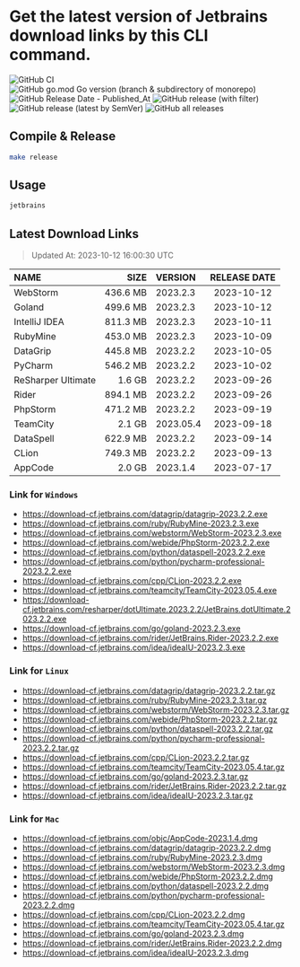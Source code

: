 # Get the latest version of Jetbrains download links by this CLI command.

![GitHub CI](https://github.com/designinlife/jetbrains/actions/workflows/ci.yml/badge.svg)
![GitHub go.mod Go version (branch & subdirectory of monorepo)](https://img.shields.io/github/go-mod/go-version/designinlife/jetbrains/master)
![GitHub Release Date - Published_At](https://img.shields.io/github/release-date/designinlife/jetbrains)
![GitHub release (with filter)](https://img.shields.io/github/v/release/designinlife/jetbrains)
![GitHub release (latest by SemVer)](https://img.shields.io/github/downloads/designinlife/jetbrains/v1.1.7/total)
![GitHub all releases](https://img.shields.io/github/downloads/designinlife/jetbrains/total)

## Compile & Release

```bash
make release
```

## Usage

```bash
jetbrains
```

## Latest Download Links

> Updated At: 2023-10-12 16:00:30 UTC

| NAME | SIZE | VERSION | RELEASE DATE |
| :-- | --: | :-- | :--: |
| WebStorm | 436.6 MB | 2023.2.3 | 2023-10-12 |
| Goland | 499.6 MB | 2023.2.3 | 2023-10-12 |
| IntelliJ IDEA | 811.3 MB | 2023.2.3 | 2023-10-11 |
| RubyMine | 453.0 MB | 2023.2.3 | 2023-10-09 |
| DataGrip | 445.8 MB | 2023.2.2 | 2023-10-05 |
| PyCharm | 546.2 MB | 2023.2.2 | 2023-10-02 |
| ReSharper Ultimate | 1.6 GB | 2023.2.2 | 2023-09-26 |
| Rider | 894.1 MB | 2023.2.2 | 2023-09-26 |
| PhpStorm | 471.2 MB | 2023.2.2 | 2023-09-19 |
| TeamCity | 2.1 GB | 2023.05.4 | 2023-09-18 |
| DataSpell | 622.9 MB | 2023.2.2 | 2023-09-14 |
| CLion | 749.3 MB | 2023.2.2 | 2023-09-13 |
| AppCode | 2.0 GB | 2023.1.4 | 2023-07-17 |

### Link for `Windows`

* <https://download-cf.jetbrains.com/datagrip/datagrip-2023.2.2.exe>
* <https://download-cf.jetbrains.com/ruby/RubyMine-2023.2.3.exe>
* <https://download-cf.jetbrains.com/webstorm/WebStorm-2023.2.3.exe>
* <https://download-cf.jetbrains.com/webide/PhpStorm-2023.2.2.exe>
* <https://download-cf.jetbrains.com/python/dataspell-2023.2.2.exe>
* <https://download-cf.jetbrains.com/python/pycharm-professional-2023.2.2.exe>
* <https://download-cf.jetbrains.com/cpp/CLion-2023.2.2.exe>
* <https://download-cf.jetbrains.com/teamcity/TeamCity-2023.05.4.exe>
* <https://download-cf.jetbrains.com/resharper/dotUltimate.2023.2.2/JetBrains.dotUltimate.2023.2.2.exe>
* <https://download-cf.jetbrains.com/go/goland-2023.2.3.exe>
* <https://download-cf.jetbrains.com/rider/JetBrains.Rider-2023.2.2.exe>
* <https://download-cf.jetbrains.com/idea/ideaIU-2023.2.3.exe>

### Link for `Linux`

* <https://download-cf.jetbrains.com/datagrip/datagrip-2023.2.2.tar.gz>
* <https://download-cf.jetbrains.com/ruby/RubyMine-2023.2.3.tar.gz>
* <https://download-cf.jetbrains.com/webstorm/WebStorm-2023.2.3.tar.gz>
* <https://download-cf.jetbrains.com/webide/PhpStorm-2023.2.2.tar.gz>
* <https://download-cf.jetbrains.com/python/dataspell-2023.2.2.tar.gz>
* <https://download-cf.jetbrains.com/python/pycharm-professional-2023.2.2.tar.gz>
* <https://download-cf.jetbrains.com/cpp/CLion-2023.2.2.tar.gz>
* <https://download-cf.jetbrains.com/teamcity/TeamCity-2023.05.4.tar.gz>
* <https://download-cf.jetbrains.com/go/goland-2023.2.3.tar.gz>
* <https://download-cf.jetbrains.com/rider/JetBrains.Rider-2023.2.2.tar.gz>
* <https://download-cf.jetbrains.com/idea/ideaIU-2023.2.3.tar.gz>

### Link for `Mac`

* <https://download-cf.jetbrains.com/objc/AppCode-2023.1.4.dmg>
* <https://download-cf.jetbrains.com/datagrip/datagrip-2023.2.2.dmg>
* <https://download-cf.jetbrains.com/ruby/RubyMine-2023.2.3.dmg>
* <https://download-cf.jetbrains.com/webstorm/WebStorm-2023.2.3.dmg>
* <https://download-cf.jetbrains.com/webide/PhpStorm-2023.2.2.dmg>
* <https://download-cf.jetbrains.com/python/dataspell-2023.2.2.dmg>
* <https://download-cf.jetbrains.com/python/pycharm-professional-2023.2.2.dmg>
* <https://download-cf.jetbrains.com/cpp/CLion-2023.2.2.dmg>
* <https://download-cf.jetbrains.com/teamcity/TeamCity-2023.05.4.tar.gz>
* <https://download-cf.jetbrains.com/go/goland-2023.2.3.dmg>
* <https://download-cf.jetbrains.com/rider/JetBrains.Rider-2023.2.2.dmg>
* <https://download-cf.jetbrains.com/idea/ideaIU-2023.2.3.dmg>
